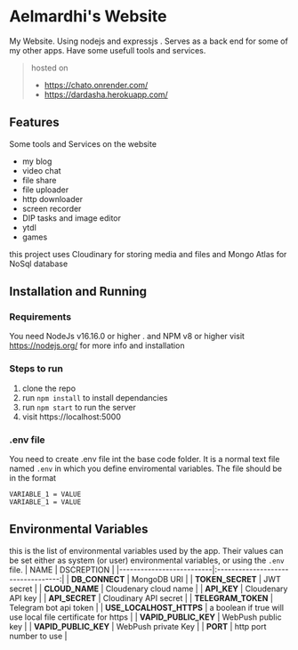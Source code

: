 # Aelmardhi's Website
My Website. Using nodejs and expressjs . Serves as a back end for some of my other apps. Have some usefull tools and services.


> hosted on
> * https://chato.onrender.com/  
> * https://dardasha.herokuapp.com/

## Features
Some tools and Services on the website

* my blog
* video chat
* file share
* file uploader
* http downloader
* screen recorder
* DIP tasks and image editor
* ytdl
* games

this project uses Cloudinary for storing media and files and Mongo Atlas for NoSql database

## Installation and Running

### Requirements
 You need NodeJs v16.16.0 or higher . and NPM v8 or higher visit https://nodejs.org/ for more info and installation

 ### Steps to run
1. clone the repo
2. run  `npm install` to install dependancies
3. run `npm start` to run the server
4. visit https://localhost:5000 

### .env file 
You need to create .env file int the base code folder. It is a normal text file named `.env` in which you define enviromental variables. The file should be in the format 
```
VARIABLE_1 = VALUE
VARIABLE_1 = VALUE   
```

## Environmental Variables
this is the list of environmental variables used by the app. Their  values can be set either as system (or user) environmental variables, or using the `.env` file.
| NAME                     | DSCREPTION                         |
|--------------------------|:----------------------------------:|
|  **DB_CONNECT**          | MongoDB URI                        |
|  **TOKEN_SECRET**        | JWT secret                         |
|  **CLOUD_NAME**          | Cloudenary cloud name              | 
|  **API_KEY**             | Cloudenary API key                 |
|  **API_SECRET**          | Cloudinary API secret              |
|  **TELEGRAM_TOKEN**      | Telegram bot api token             |
| **USE_LOCALHOST_HTTPS**  | a boolean if true will use local file certificate for https                                      |
| **VAPID_PUBLIC_KEY**     | WebPush public key                 |
| **VAPID_PUBLIC_KEY**     | WebPush private Key                |
| **PORT**                 | http port number to use            |






